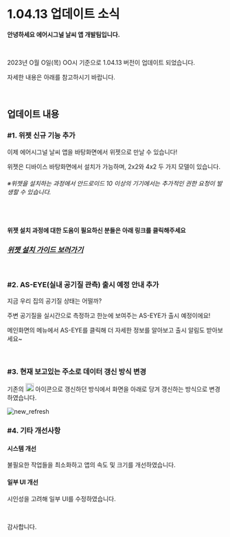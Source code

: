 __<h1>1.04.13 업데이트 소식</h1>__

__<p>안녕하세요 에어시그널 날씨 앱 개발팀입니다.</p>__<br/>
<p>2023년 O월 O일(목) OO시 기준으로 1.04.13 버전이 업데이트 되었습니다.</p>
<p>자세한 내용은 아래를 참고하시기 바랍니다.</p><br/>

__<h2>업데이트 내용</h2>__

__<h3>#1. 위젯 신규 기능 추가</h3>__

<p>이제 에어시그널 날씨 앱을 바탕화면에서 위젯으로 만날 수 있습니다!</p>
<p>위젯은 디바이스 바탕화면에서 설치가 가능하며, 2x2와 4x2 두 가지 모델이 있습니다.</p>

_<h6>※위젯을 설치하는 과정에서 안드로이드 10 이상의 기기에서는 추가적인 권한 요청이 발생할 수 있습니다.</h6>_<br/>

<h4>위젯 설치 과정에 대한 도움이 필요하신 분들은 아래 링크를 클릭해주세요</h4>

___<h3><a href="">위젯 설치 가이드 보러가기</a></h3>___<br/>


__<h3>#2. AS-EYE(실내 공기질 관측) 출시 예정 안내 추가</h3>__

<p>지금 우리 집의 공기질 상태는 어떨까?</p>
<p>주변 공기질을 실시간으로 측정하고 한눈에 보여주는 AS-EYE가 출시 예정이에요!</p>
<p>메인화면의 메뉴에서 AS-EYE를 클릭해 더 자세한 정보를 알아보고 출시 알림도 받아보세요~</p><br/>

__<h3>#3. 현재 보고있는 주소로 데이터 갱신 방식 변경</h3>__

<p>기존의 <img width="19" alt="ico_refresh" src="https://github.com/tekken5953/AS_Cloud_App/assets/52855326/edc75669-de7e-4396-9a6e-06841358c2f3"> 아이콘으로 갱신하던 방식에서 화면을 아래로 당겨 갱신하는 방식으로 변경하였습니다.</p>

![new_refresh](https://github.com/tekken5953/AS_Cloud_App/assets/52855326/1f9d3689-601a-475b-81f4-05854ea6cd7e)



__<h3>#4. 기타 개선사항</h3>__

__<h4>시스템 개선</h4>__

<p>불필요한 작업들을 최소화하고 앱의 속도 및 크기를 개선하였습니다.</p>

__<h4>일부 UI 개선</h4>__

<p>시인성을 고려해 일부 UI를 수정하였습니다.</p><br/>

<p>감사합니다.</p>




